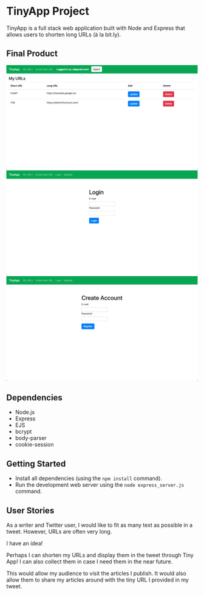 # TinyApp Project

TinyApp is a full stack web application built with Node and Express that allows users to shorten long URLs (à la bit.ly).

## Final Product

!["Screenshot of URLs page once logged in"](https://github.com/jess-nl/tinyapp/blob/master/doc/urls_page_loggedin.png)
!["Screenshot of login page"](https://github.com/jess-nl/tinyapp/blob/master/doc/login_page.png)
!["Screenshot of registration page"](https://github.com/jess-nl/tinyapp/blob/master/doc/registration_page.png)

## Dependencies

- Node.js
- Express
- EJS
- bcrypt
- body-parser
- cookie-session

## Getting Started

- Install all dependencies (using the `npm install` command).
- Run the development web server using the `node express_server.js` command.

## User Stories

As a writer and Twitter user, I would like to fit as many text as possible in a tweet. However, URLs are often very long. 

I have an idea!

Perhaps I can shorten my URLs and display them in the tweet through Tiny App! I can also collect them in case I need them in the near future.

This would allow my audience to visit the articles I publish. It would also allow them to share my articles around with the tiny URL I provided in my tweet.